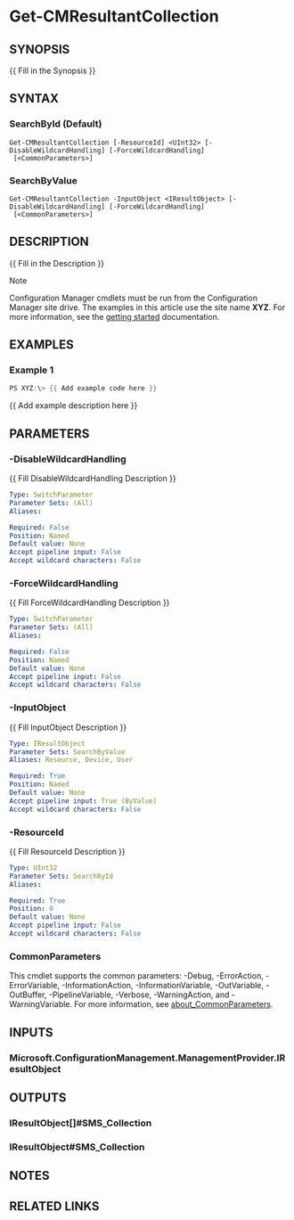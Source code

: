 ﻿---
external help file: AdminUI.PS.Collections.dll-Help.xml
Module Name: ConfigurationManager
online version:
schema: 2.0.0
---

# Get-CMResultantCollection

## SYNOPSIS
{{ Fill in the Synopsis }}

## SYNTAX

### SearchById (Default)
```
Get-CMResultantCollection [-ResourceId] <UInt32> [-DisableWildcardHandling] [-ForceWildcardHandling]
 [<CommonParameters>]
```

### SearchByValue
```
Get-CMResultantCollection -InputObject <IResultObject> [-DisableWildcardHandling] [-ForceWildcardHandling]
 [<CommonParameters>]
```

## DESCRIPTION
{{ Fill in the Description }}

> [!NOTE]
> Configuration Manager cmdlets must be run from the Configuration Manager site drive.
> The examples in this article use the site name **XYZ**. For more information, see the
> [getting started](/powershell/sccm/overview) documentation.

## EXAMPLES

### Example 1
```powershell
PS XYZ:\> {{ Add example code here }}
```

{{ Add example description here }}

## PARAMETERS

### -DisableWildcardHandling
{{ Fill DisableWildcardHandling Description }}

```yaml
Type: SwitchParameter
Parameter Sets: (All)
Aliases:

Required: False
Position: Named
Default value: None
Accept pipeline input: False
Accept wildcard characters: False
```

### -ForceWildcardHandling
{{ Fill ForceWildcardHandling Description }}

```yaml
Type: SwitchParameter
Parameter Sets: (All)
Aliases:

Required: False
Position: Named
Default value: None
Accept pipeline input: False
Accept wildcard characters: False
```

### -InputObject
{{ Fill InputObject Description }}

```yaml
Type: IResultObject
Parameter Sets: SearchByValue
Aliases: Resource, Device, User

Required: True
Position: Named
Default value: None
Accept pipeline input: True (ByValue)
Accept wildcard characters: False
```

### -ResourceId
{{ Fill ResourceId Description }}

```yaml
Type: UInt32
Parameter Sets: SearchById
Aliases:

Required: True
Position: 0
Default value: None
Accept pipeline input: False
Accept wildcard characters: False
```

### CommonParameters
This cmdlet supports the common parameters: -Debug, -ErrorAction, -ErrorVariable, -InformationAction, -InformationVariable, -OutVariable, -OutBuffer, -PipelineVariable, -Verbose, -WarningAction, and -WarningVariable. For more information, see [about_CommonParameters](https://docs.microsoft.com/powershell/module/microsoft.powershell.core/about/about_commonparameters?view=powershell-7).

## INPUTS

### Microsoft.ConfigurationManagement.ManagementProvider.IResultObject

## OUTPUTS

### IResultObject[]#SMS_Collection

### IResultObject#SMS_Collection

## NOTES

## RELATED LINKS
